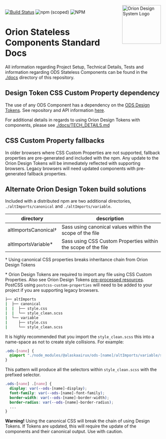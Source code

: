 <img src="https://resource.alaskaair.net/-/media/2C1969F8FB244C919205CD48429C13AC" alt="Orion Design System Logo" title="Be the change you want to see" width="125" align="right" />

[![Build Status](https://travis-ci.org/AlaskaAirlines/OrionStatelessComponents__docs.svg?branch=master)](https://travis-ci.org/AlaskaAirlines/OrionStatelessComponents__docs)
![npm (scoped)](https://img.shields.io/npm/v/@alaskaairux/ods-docs.svg?color=orange)
![NPM](https://img.shields.io/npm/l/@alaskaairux/ods-docs.svg?color=blue)

# Orion Stateless Components Standard Docs

All information regarding Project Setup, Technical Details, Tests and information regarding ODS Stateless Components can be found in the [./docs](/docs/) directory of this repository.

## Design Token CSS Custom Property dependency

The use of any ODS Component has a dependency on the [ODS Design Tokens](https://www.npmjs.com/package/@alaskaairux/orion-design-tokens). See repository and API information [here](https://github.com/AlaskaAirlines/OrionDesignTokens).

For additional details in regards to using Orion Design Tokens with components, please see [./docs/TECH_DETAILS.md](/docs/TECH_DETAILS.md)

## CSS Custom Property fallbacks

In older browsers where CSS Custom Properties are not supported, fallback properties are pre-generated and included with the npm. Any update to the Orion Design Tokens will be immediately reflected with supporting browsers. Legacy browsers will need updated components with pre-generated fallback properties.

## Alternate Orion Design Token build solutions

Included with a distributed npm are two additional directories, `./altImports/canonical` and `./altImports/variable`.

| directory | description |
|---|---|
| altImportsCanonical† | Sass using canonical values within the scope of the file |
| altImportsVariable* | Sass using CSS Custom Properties within the scope of the file |

† Using canonical CSS properties breaks inheritance chain from Orion Design Tokens

\* Orion Design Tokens are required to import any file using CSS Custom Properties. Also see Orion Design Tokens [pre-processed resources](https://github.com/AlaskaAirlines/OrionDesignTokens#install-pre-processed-resources). PostCSS using `postcss-custom-properties` will need to be added to your project if you are supporting legacy browsers.

```bash
├── altImports
|  ├── canonical
|  |  ├── style.css
|  |  └── style_clean.scss
|  └── variable
|     ├── style.css
|     └── style_clean.scss
```

It is highly recommended that you import the `style_clean.scss` this into a name-space as not to create style collisions. For example:

```scss
.ods-[name] {
  @import "./node_modules/@alaskaairux/ods-[name]/altImports/variable/style_clean.scss";
}
```

This pattern will produce all the selectors within `style_clean.scss` with the prefixed selector.

```scss
.ods-[name] .[name] {
  display: var(--ods-[name]-display);
  font-family: var(--ods-[name]-font-family);
  border-width: var(--ods-[name]-border-width);
  border-radius: var(--ods-[name]-border-radius);
  ...
}
```

**Warning!** Using the canonical CSS will break the chain of using Design Tokens. If Tokens are updated, this will require the update of the components and their canonical output. Use with caution.
